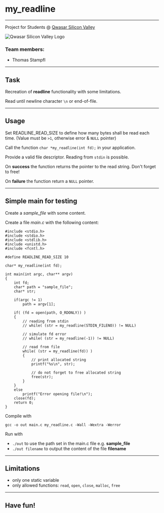 # my_readline

***

Project for Students @ [Qwasar Silicon Valley](https://qwasar.io/)

![Qwasar Silicon Valley Logo](https://qwasar.io/wp-content/uploads/2019/07/Qwasar-Logo-09.png "Qwasar Silicon Valley Logo")

### Team members:
* Thomas Stampfl

***
## Task

Recreation of **readline** functionality with some limitations.

Read until newline character `\n` or end-of-file.

***
## Usage

Set READLINE_READ_SIZE to define how many bytes shall be read each time. (Value must be `>1`, otherwise error & `NULL` pointer)

Call the function `char *my_readline(int fd);` in your application.

Provide a valid file descriptor.
Reading from `stdin` is possible.

On **success** the function returns the pointer to the read string. Don't forget to free!

On **failure** the function return a `NULL` pointer.

***
## Simple main for testing

Create a *sample_file* with some content. 

Create a file *main.c* with the following content:

```
#include <stdio.h>
#include <stdio.h>
#include <stdlib.h>
#include <unistd.h>
#include <fcntl.h>

#define READLINE_READ_SIZE 10

char* my_readline(int fd);

int main(int argc, char** argv)
{
    int fd;
    char* path = "sample_file";
    char* str;

    if(argc != 1)
        path = argv[1];

    if( (fd = open(path, O_RDONLY)) )
    {
        // reading from stdin
        // while( (str = my_readline(STDIN_FILENO)) != NULL)

        // simulate fd error
        // while( (str = my_readline(-1)) != NULL)

        // read from file
        while( (str = my_readline(fd)) )
        {
            // print allocated string
            printf("%s\n", str);

            // do not forget to free allocated string
            free(str);
        }
    }
    else
        printf("Error opening file!\n");      
    close(fd);    
    return 0;
}

```

Compile with

`gcc -o out main.c my_readline.c -Wall -Wextra -Werror`

Run with
* `./out` to use the path set in the main.c file e.g. **sample_file**
* `./out filename` to output the content of the file **filename**


***
## Limitations
* only one static variable
* only allowed functions: `read`, `open`, `close`, `malloc`, `free`
***

## Have fun!
